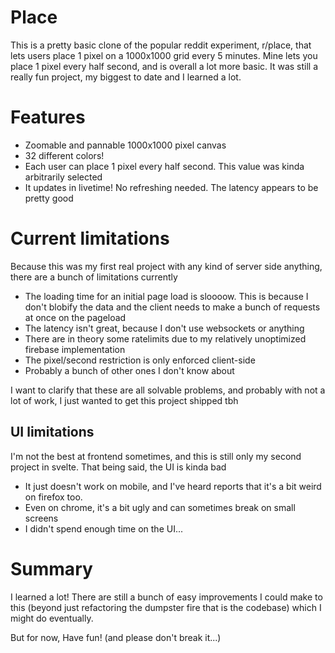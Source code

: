 # Place

This is a pretty basic clone of the popular reddit experiment, r/place, that lets users place 1 pixel on a 1000x1000 grid every 5 minutes. Mine lets you place 1 pixel every half second, and is overall a lot more basic. It was still a really fun project, my biggest to date and I learned a lot.

# Features

- Zoomable and pannable 1000x1000 pixel canvas
- 32 different colors!
- Each user can place 1 pixel every half second. This value was kinda arbitrarily selected
- It updates in livetime! No refreshing needed. The latency appears to be pretty good

# Current limitations

Because this was my first real project with any kind of server side anything, there are a bunch of limitations currently

- The loading time for an initial page load is sloooow. This is because I don't blobify the data and the client needs to make a bunch of requests at once on the pageload
- The latency isn't great, because I don't use websockets or anything
- There are in theory some ratelimits due to my relatively unoptimized firebase implementation
- The pixel/second restriction is only enforced client-side
- Probably a bunch of other ones I don't know about

I want to clarify that these are all solvable problems, and probably with not a lot of work, I just wanted to get this project shipped tbh

## UI limitations

I'm not the best at frontend sometimes, and this is still only my second project in svelte. That being said, the UI is kinda bad

- It just doesn't work on mobile, and I've heard reports that it's a bit weird on firefox too.
- Even on chrome, it's a bit ugly and can sometimes break on small screens
- I didn't spend enough time on the UI...

# Summary

I learned a lot! There are still a bunch of easy improvements I could make to this (beyond just refactoring the dumpster fire that is the codebase) which I might do eventually.

But for now,
Have fun! (and please don't break it...)